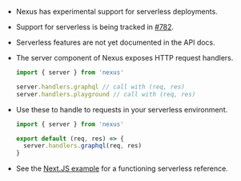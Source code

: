 - Nexus has experimental support for serverless deployments.
- Support for serverless is being tracked in [#782](https://github.com/graphql-nexus/nexus/issues/782).
- Serverless features are not yet documented in the API docs.
- The server component of Nexus exposes HTTP request handlers.

  ```ts
  import { server } from 'nexus'

  server.handlers.graphql // call with (req, res)
  server.handlers.playground // call with (req, res)
  ```

- Use these to handle to requests in your serverless environment.

  ```ts
  import { server } from 'nexus'

  export default (req, res) => {
    server.handlers.graphql(req, res)
  }
  ```

- See the [Next.JS example](https://github.com/graphql-nexus/examples/tree/master/with-nextjs) for a functioning serverless reference.
